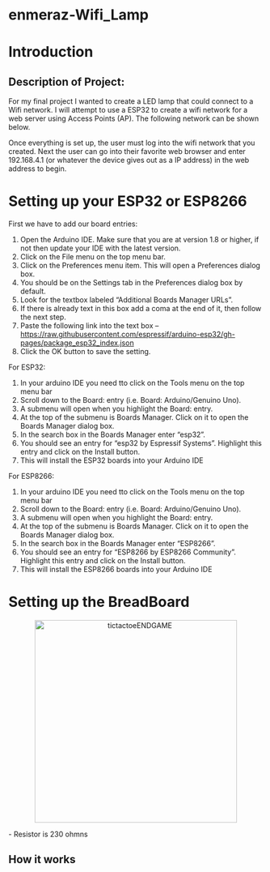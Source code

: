 # enmeraz-Wifi_Lamp

# Introduction
## Description of Project: 
For my final project I wanted to create a LED lamp that could connect to a Wifi network. I will attempt to use a ESP32 to create a wifi network for a web server using Access Points (AP). The following network can be shown below.

Once everything is set up, the user must log into the wifi network that you created. Next the user can go into their favorite web browser and enter 192.168.4.1 (or whatever the device gives out as a IP address) in the web address to begin.  

# Setting up your ESP32 or ESP8266
First we have to add our board entries:
1. Open the Arduino IDE. Make sure that you are at version 1.8 or higher, if not then update your IDE with the latest version.
2. Click on the File menu on the top menu bar.
3. Click on the Preferences menu item. This will open a Preferences dialog box.
4. You should be on the Settings tab in the Preferences dialog box by default.
5. Look for the textbox labeled “Additional Boards Manager URLs”.
6. If there is already text in this box add a coma at the end of it, then follow the next step.
7. Paste the following link into the text box – https://raw.githubusercontent.com/espressif/arduino-esp32/gh-pages/package_esp32_index.json
8. Click the OK button to save the setting.

For ESP32:
1. In your arduino IDE you need tto click on the Tools menu on the top menu bar
2. Scroll down to the Board: entry (i.e. Board: Arduino/Genuino Uno).
3. A submenu will open when you highlight the Board: entry.
4. At the top of the submenu is Boards Manager. Click on it to open the Boards Manager dialog box.
5. In the search box in the Boards Manager enter “esp32”.
6. You should see an entry for “esp32 by Espressif Systems”. Highlight this entry and click on the Install button.
7. This will install the ESP32 boards into your Arduino IDE

For ESP8266:
1. In your arduino IDE you need tto click on the Tools menu on the top menu bar
2. Scroll down to the Board: entry (i.e. Board: Arduino/Genuino Uno).
3. A submenu will open when you highlight the Board: entry.
4. At the top of the submenu is Boards Manager. Click on it to open the Boards Manager dialog box.
5. In the search box in the Boards Manager enter “ESP8266”.
6. You should see an entry for “ESP8266 by ESP8266 Community”. Highlight this entry and click on the Install button.
7. This will install the ESP8266 boards into your Arduino IDE

# Setting up the BreadBoard
<p align="center">
    <img src="/projects/enmeraz-Wifi_Lamp/wireSetup.png" alt="tictactoeENDGAME" width=400 hieght=400> 
</p>
- Resistor is 230 ohmns


## How it works
